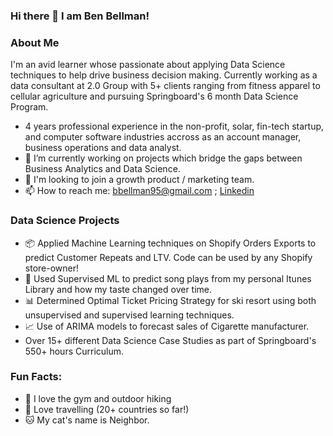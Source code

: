 ### Hi there 👋 I am Ben Bellman!

<!--
**benjaminbellman/benjaminbellman** is a ✨ _special_ ✨ repository because its `README.md` (this file) appears on your GitHub profile.


- 🔭 I’m currently working on bridging the gap between Business Analytics and Data Science
- 🌱 I’m currently pursuing Springboard's 6 month Data Science Program. 
- 👯 I’m looking to collaborate on projects which bridge the gap between Business Analytics and Data Science. 
- 🤔 I’m looking for help with ...

- 😄 Pronouns: He/Him
- ⚡ Fun fact: My cat's name is Neighbor and my car's License plate is "Neighbor". 
-->

### About Me 
I'm an avid learner whose passionate about applying Data Science techniques to help drive business decision making. Currently working as a data consultant at 2.0 Group with 5+ clients  ranging from fitness apparel to cellular agriculture and pursuing Springboard's 6 month Data Science Program. 
- 4 years professional experience in the non-profit, solar, fin-tech startup, and computer software industries accross as an account manager, business operations and data analyst. 
- 🔭 I’m currently working on projects which bridge the gaps between Business Analytics and Data Science. 
- 👨‍ I'm looking to join a growth product / marketing team. 
- 📫 How to reach me: bbellman95@gmail.com ; [Linkedin](https://www.linkedin.com/in/ben95/)

### Data Science Projects 
- 📦 Applied Machine Learning techniques on Shopify Orders Exports to predict Customer Repeats and LTV. Code can be used by any Shopify store-owner!    
- 🎵 Used Supervised ML to predict song plays from my personal Itunes Library and how my taste changed over time. 
- 📊 Determined Optimal Ticket Pricing Strategy for ski resort using both unsupervised and supervised learning techniques. 
- 📈 Use of ARIMA models to forecast sales of Cigarette manufacturer. 
-  Over 15+ different Data Science Case Studies as part of Springboard's 550+ hours Curriculum.  

### Fun Facts: 
- 💪 I love the gym and outdoor hiking 
- 🌴 Love travelling (20+ countries so far!) 
- 🐱 My cat's name is Neighbor.
